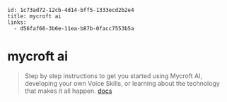```
id: 1c73ad72-12cb-4d14-bff5-1333ecd2b2e4
title: mycroft ai
links:
  - d56faf66-3b6e-11ea-b87b-0facc7553b5a
```

# mycroft ai

> Step by step instructions to get you started using Mycroft AI, developing your own Voice Skills, or learning about the technology that makes it all happen.
[docs][1]

[1]: https://mycroft-ai.gitbook.io/docs/
